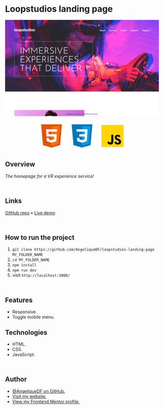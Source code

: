 # Loopstudios landing page

![Screenshot of the Loopstudios landing page](./src/images/screenshot-loopstudios-landing-page-desktop.png)

<div align="center">
  <img src="./src/images/logo-html5.svg">
  <img src="./src/images/logo-css3.svg">
  <img src="./src/images/logo-javascript-img.svg">
</div>

## Overview

_The homepage for a VR experience service!_

<br />

## Links

<p>
<a href="https://github.com/AngeliqueDF/loopstudios-landing-page">GitHub repo</a> • <a href="https://github.com/AngeliqueDF">Live demo </a>
</p>

<br />

## How to run the project

1. `git clone https://github.com/AngeliqueDF/loopstudios-landing-page MY_FOLDER_NAME`
2. `cd MY_FOLDER_NAME`
3. `npm install`
4. `npm run dev`
5. visit `http://localhost:3000/`

<br />

## Features

- Responsive.
- Toggle mobile menu.

## Technologies

- HTML.
- CSS.
- JavaScript.

<br />

## Author

- [@AngeliqueDF on GitHub.](https://github.com/AngeliqueDF)
- [Visit my website.](https://adf.dev)
- [View my Frontend Mentor profile.](https://www.frontendmentor.io/profile/AngeliqueDF)
